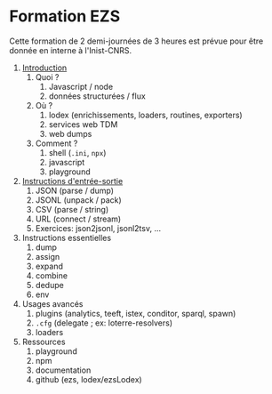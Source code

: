 # Formation EZS

Cette formation de 2 demi-journées de 3 heures est prévue pour être donnée en
interne à l'Inist-CNRS.

1. [Introduction](Introduction.md)
   1. Quoi ?
      1. Javascript / node
      2. données structurées / flux
   2. Où ?
      1. lodex (enrichissements, loaders, routines, exporters)
      2. services web TDM
      3. web dumps
   3. Comment ?
      1. shell (`.ini`, `npx`)
      2. javascript
      3. playground
2. [Instructions d'entrée-sortie](basics.md)
   1. JSON (parse / dump)
   2. JSONL (unpack / pack)
   3. CSV (parse / string)
   4. URL (connect / stream)
   5. Exercices: json2jsonl, jsonl2tsv, ...
3. Instructions essentielles
   1. dump
   2. assign
   3. expand
   4. combine
   5. dedupe
   6. env
4. Usages avancés
   1. plugins (analytics, teeft, istex, conditor, sparql, spawn)
   2. `.cfg` (delegate ; ex: loterre-resolvers)
   3. loaders
5. Ressources
   1. playground
   2. npm
   3. documentation
   4. github (ezs, lodex/ezsLodex)
